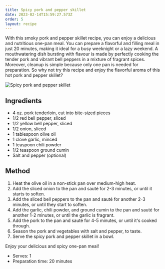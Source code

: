 ```yaml
---
title: Spicy pork and pepper skillet
date: 2023-02-14T15:59:27.573Z
order: 5
layout: recipe
---
```

With this smoky pork and pepper skillet recipe, you can enjoy a delicious and nutritious one-pan meal. You can prepare a flavorful and filling meal in just 20 minutes, making it ideal for a busy weeknight or a lazy weekend. A mouthwatering dish bursting with flavour is made by perfectly cooking the tender pork and vibrant bell peppers in a mixture of fragrant spices. Moreover, cleanup is simple because only one pan is needed for preparation. So why not try this recipe and enjoy the flavorful aroma of this hot pork and pepper skillet?

![Spicy pork and pepper skillet](../uploads/pork.png "Spicy pork and pepper skillet")

## Ingredients

* 4 oz. pork tenderloin, cut into bite-sized pieces
* 1/2 red bell pepper, sliced
* 1/2 yellow bell pepper, sliced
* 1/2 onion, sliced
* 1 tablespoon olive oil
* 1 clove garlic, minced
* 1 teaspoon chili powder
* 1/2 teaspoon ground cumin
* Salt and pepper (optional)

## Method

1. Heat the olive oil in a non-stick pan over medium-high heat.
2. Add the sliced onion to the pan and sauté for 2-3 minutes, or until it starts to soften.
3. Add the sliced bell peppers to the pan and sauté for another 2-3 minutes, or until they start to soften.
4. Add the garlic, chili powder, and ground cumin to the pan and sauté for another 1-2 minutes, or until the garlic is fragrant.
5. Add the pork to the pan and sauté for 4-5 minutes, or until it's cooked through.
6. Season the pork and vegetables with salt and pepper, to taste.
7. Serve the spicy pork and pepper skillet in a bowl. 

Enjoy your delicious and spicy one-pan meal!



* Serves: 1
* Preparation time: 20 minutes